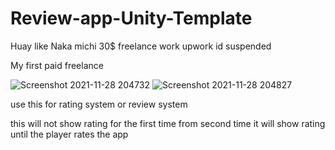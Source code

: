 # Review-app-Unity-Template
Huay like Naka michi 30$ freelance work upwork id suspended

My first paid freelance


![Screenshot 2021-11-28 204732](https://user-images.githubusercontent.com/83970668/143881513-4640d66e-6050-44c4-b152-c5a8e4009ead.png)
![Screenshot 2021-11-28 204827](https://user-images.githubusercontent.com/83970668/143881520-9b61be73-50e0-41e8-9d45-1243bc330662.png)

use this for rating system or review system 

this will not show rating for the first time 
from second time it will show rating until the player rates the app
